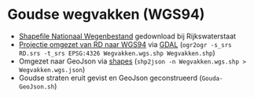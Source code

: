 # Goudse wegvakken (WGS94)
 
- [Shapefile Nationaal Wegenbestand](https://www.rijkswaterstaat.nl/apps/geoservices/geodata/dmc/nwb-wegen/geogegevens/shapefile/) gedownload bij Rijkswaterstaat
- [Projectie omgezet van RD naar WGS94](https://forum.openstreetmap.org/viewtopic.php?id=12204) via [GDAL](https://gdal.org/programs/ogr2ogr.html) (`ogr2ogr -s_srs RD.srs -t_srs EPSG:4326 Wegvakken.wgs.shp Wegvakken.shp`)
- Omgezet naar GeoJson via [shapes](https://www.npmjs.com/package/shapefile) (`shp2json -n Wegvakken.wgs.shp > Wegvakken.wgs.json`)
- Goudse straten eruit gevist en GeoJson geconstrueerd (`Gouda-GeoJson.sh`)